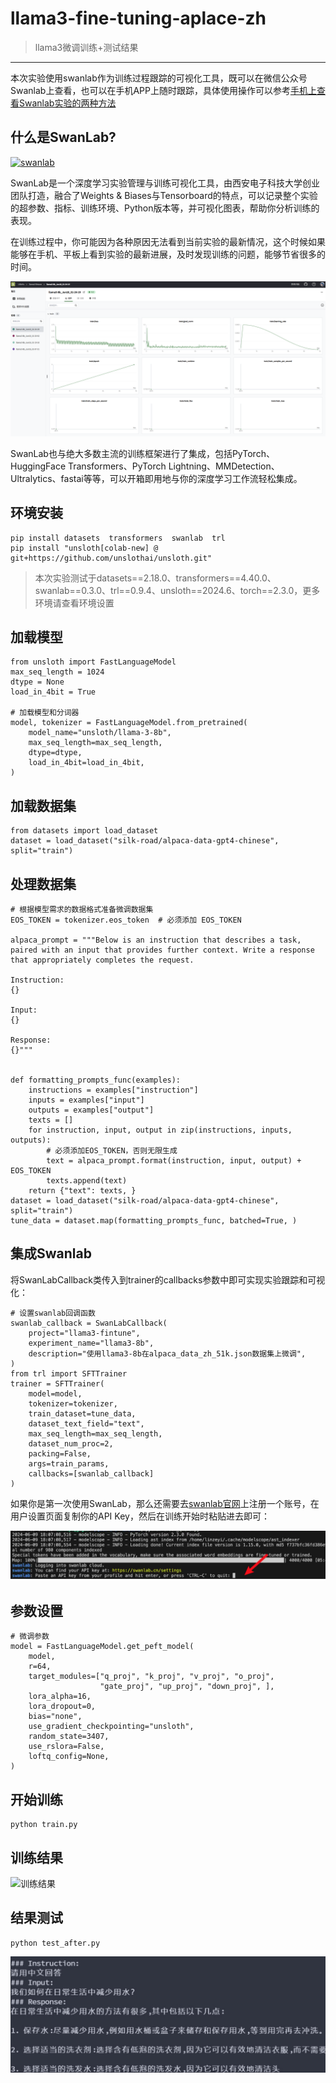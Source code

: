 # llama3-fine-tuning-aplace-zh
> llama3微调训练+测试结果

***

本次实验使用swanlab作为训练过程跟踪的可视化工具，既可以在微信公众号Swanlab上查看，也可以在手机APP上随时跟踪，具体使用操作可以参考[手机上查看Swanlab实验的两种方法](https://zhuanlan.zhihu.com/p/704095316)

## 什么是SwanLab?

[![swanlab](https://img.shields.io/badge/SwanLab-007BFF)](https://swanlab.cn/)

SwanLab是一个深度学习实验管理与训练可视化工具，由西安电子科技大学创业团队打造，融合了Weights & Biases与Tensorboard的特点，可以记录整个实验的超参数、指标、训练环境、Python版本等，并可视化图表，帮助你分析训练的表现。

在训练过程中，你可能因为各种原因无法看到当前实验的最新情况，这个时候如果能够在手机、平板上看到实验的最新进展，及时发现训练的问题，能够节省很多的时间。

![chart图](./example/chart.png)

SwanLab也与绝大多数主流的训练框架进行了集成，包括PyTorch、HuggingFace Transformers、PyTorch Lightning、MMDetection、Ultralytics、fastai等等，可以开箱即用地与你的深度学习工作流轻松集成。

## 环境安装

```
pip install datasets  transformers  swanlab  trl
pip install "unsloth[colab-new] @ git+https://github.com/unslothai/unsloth.git"
```

> 本次实验测试于datasets==2.18.0、transformers==4.40.0、swanlab==0.3.0、trl==0.9.4、unsloth==2024.6、torch==2.3.0，更多环境请查看环境设置

## 加载模型

```
from unsloth import FastLanguageModel
max_seq_length = 1024
dtype = None
load_in_4bit = True

# 加载模型和分词器
model, tokenizer = FastLanguageModel.from_pretrained(
    model_name="unsloth/llama-3-8b",
    max_seq_length=max_seq_length,
    dtype=dtype,
    load_in_4bit=load_in_4bit,
)
```

## 加载数据集

```
from datasets import load_dataset
dataset = load_dataset("silk-road/alpaca-data-gpt4-chinese", split="train")
```

## 处理数据集

```
# 根据模型需求的数据格式准备微调数据集
EOS_TOKEN = tokenizer.eos_token  # 必须添加 EOS_TOKEN

alpaca_prompt = """Below is an instruction that describes a task, paired with an input that provides further context. Write a response that appropriately completes the request.

Instruction:
{}

Input:
{}

Response:
{}"""


def formatting_prompts_func(examples):
    instructions = examples["instruction"]
    inputs = examples["input"]
    outputs = examples["output"]
    texts = []
    for instruction, input, output in zip(instructions, inputs, outputs):
        # 必须添加EOS_TOKEN，否则无限生成
        text = alpaca_prompt.format(instruction, input, output) + EOS_TOKEN
        texts.append(text)
    return {"text": texts, }
dataset = load_dataset("silk-road/alpaca-data-gpt4-chinese", split="train")
tune_data = dataset.map(formatting_prompts_func, batched=True, )
```

## 集成Swanlab

将SwanLabCallback类传入到trainer的callbacks参数中即可实现实验跟踪和可视化：

```
# 设置swanlab回调函数
swanlab_callback = SwanLabCallback(
    project="llama3-fintune",
    experiment_name="llama3-8b",
    description="使用llama3-8b在alpaca_data_zh_51k.json数据集上微调",
)
from trl import SFTTrainer
trainer = SFTTrainer(
    model=model,
    tokenizer=tokenizer,
    train_dataset=tune_data,
    dataset_text_field="text",
    max_seq_length=max_seq_length,
    dataset_num_proc=2,
    packing=False,
    args=train_params,
    callbacks=[swanlab_callback]
)
```

如果你是第一次使用SwanLab，那么还需要去[swanlab官网](https://swanlab.cn)上注册一个账号，在用户设置页面复制你的API Key，然后在训练开始时粘贴进去即可：

![api key](./example/api_key.png)

## 参数设置

```
# 微调参数
model = FastLanguageModel.get_peft_model(
    model,
    r=64,
    target_modules=["q_proj", "k_proj", "v_proj", "o_proj",
                    "gate_proj", "up_proj", "down_proj", ],
    lora_alpha=16,
    lora_dropout=0,
    bias="none",
    use_gradient_checkpointing="unsloth",
    random_state=3407,
    use_rslora=False,
    loftq_config=None,
)
```

## 开始训练

```
python train.py
```

## 训练结果

![训练结果](./example/harts.png)

## 结果测试

```
python test_after.py
```

![测试结果](./example/test_results.png)

